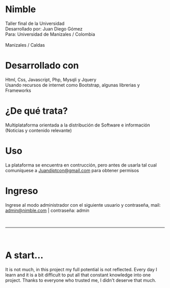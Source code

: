 # Nimble
Taller final de la Universidad
<br>
Desarrollado por: Juan Diego Gómez
<br>
Para: Universidad de Manizales / Colombia
<br><br>
Manizales / Caldas

# Desarrollado con
Html, Css, Javascript, Php, Mysqli y Jquery
<br>
Usando recursos de internet como Bootstrap, algunas librerias y Frameworks

# ¿De qué trata?
Multiplataforma orientada a la distribución de Software e información (Noticias y contenido relevante)

# Uso
La plataforma se encuentra en contrucción, pero antes de usarla tal cual comuníquese a Juandiptcon@gmail.com para obtener permisos

# Ingreso
Ingrese al modo administrador con el siguiente usuario y contraseña, mail: admin@nimble.com | contraseña: admin

<br>
<hr>
<br>

# A start...
It is not much, in this project my full potential is not reflected. Every day I learn and it is a bit difficult to put all that constant knowledge into one project.
Thanks to everyone who trusted me, I didn't deserve that much.
